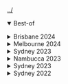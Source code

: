 [../](javascript:swapText('main'))

<details open>
<summary>Best-of</summary>

<gb-photo src="gbphotos/bestof/paper randall.png"></gb-photo>
<gb-photo src="gbphotos/bestof/farris wheel.png"></gb-photo>
<gb-photo src="gbphotos/bestof/randall love.png"></gb-photo>
<gb-photo src="gbphotos/bestof/pelican caravan park.png"></gb-photo>
<gb-photo src="gbphotos/bestof/skooba.png"></gb-photo>
<gb-photo src="gbphotos/bestof/randall stairs.png"></gb-photo>
<gb-photo src="gbphotos/bestof/skyline close.png"></gb-photo>
<gb-photo src="gbphotos/bestof/poppy.png"></gb-photo>

</details>

<!-- Brisbane 2024 -->
<details>
<summary>Brisbane 2024</summary>

<!-- #### Beginning of the train ride
<gb-photo src="gbphotos/brisbane 2024/randall and i 1.png"></gb-photo>
<gb-photo src="gbphotos/brisbane 2024/randall and i 2.png"></gb-photo>
<gb-photo src="gbphotos/brisbane 2024/randall and i 3.png"></gb-photo>

#### After the 10 hour train ride
<gb-photo src="gbphotos/brisbane 2024/me %3F.png"></gb-photo>
<gb-photo src="gbphotos/brisbane 2024/randall.png"></gb-photo> -->

#### Brisbane art exhibition
<gb-photo src="gbphotos/brisbane 2024/paper randall 1.png"></gb-photo>
<gb-photo src="gbphotos/brisbane 2024/paper randall 2.png"></gb-photo>

#### Coffs Harbour Wildlife Sanctuary
<gb-photo src="gbphotos/brisbane 2024/peacock.png"></gb-photo>
<gb-photo src="gbphotos/brisbane 2024/penguin.png"></gb-photo>
<gb-photo src="gbphotos/brisbane 2024/penguins.png"></gb-photo>
<gb-photo src="gbphotos/brisbane 2024/penguinss.png"></gb-photo>
<gb-photo src="gbphotos/brisbane 2024/dolphin.png"></gb-photo>
<gb-photo src="gbphotos/brisbane 2024/randall seal.png"></gb-photo>
<gb-photo src="gbphotos/brisbane 2024/seal.png"></gb-photo>
<gb-photo src="gbphotos/brisbane 2024/turtle.png"></gb-photo>
<gb-photo src="gbphotos/brisbane 2024/yabbi 1.png"></gb-photo>
<gb-photo src="gbphotos/brisbane 2024/yabbi 2.png"></gb-photo>

#### Nambucca Heads chicken
<gb-photo src="gbphotos/brisbane 2024/chicken.png"></gb-photo>
<!-- <gb-photo src="gbphotos/brisbane 2024/chicken randall.png"></gb-photo> -->

#### Brisbane
<gb-photo src="gbphotos/brisbane 2024/farris wheel.png"></gb-photo>
<gb-photo src="gbphotos/brisbane 2024/brisbane night.png"></gb-photo>
<gb-photo src="gbphotos/brisbane 2024/randall love.png"></gb-photo>
<gb-photo src="gbphotos/brisbane 2024/temple.png"></gb-photo>

#### Sydney
<gb-photo src="gbphotos/brisbane 2024/bird pile.png"></gb-photo>
<gb-photo src="gbphotos/brisbane 2024/coke.png"></gb-photo>
<gb-photo src="gbphotos/brisbane 2024/donut.png"></gb-photo>
<gb-photo src="gbphotos/brisbane 2024/starbucks.png"></gb-photo>

</details>

<!-- Melbourne 2024 -->
<details>
<summary>Melbourne 2024</summary>

<!-- #### Pre-train happiness
<gb-photo src="gbphotos/melbourne 2024/randall and i.png"></gb-photo> -->

#### Nambucca Heads cow
<gb-photo src="gbphotos/melbourne 2024/cow 1.png"></gb-photo>
<gb-photo src="gbphotos/melbourne 2024/cow 2.png"></gb-photo>
<gb-photo src="gbphotos/melbourne 2024/cow 3.png"></gb-photo>

#### Melbourne Zoo
<gb-photo src="gbphotos/melbourne 2024/giraffe 1.png"></gb-photo>
<gb-photo src="gbphotos/melbourne 2024/giraffe 2.png"></gb-photo>
<gb-photo src="gbphotos/melbourne 2024/giraffe 3.png"></gb-photo>
<gb-photo src="gbphotos/melbourne 2024/giraffe 4.png"></gb-photo>
<gb-photo src="gbphotos/melbourne 2024/lizard 1.png"></gb-photo>
<gb-photo src="gbphotos/melbourne 2024/lizard 2.png"></gb-photo>
<gb-photo src="gbphotos/melbourne 2024/lizard 3.png"></gb-photo>
<gb-photo src="gbphotos/melbourne 2024/%3F.png"></gb-photo>
<gb-photo src="gbphotos/melbourne 2024/meerkat.png"></gb-photo>
<gb-photo src="gbphotos/melbourne 2024/turtle.png"></gb-photo>

#### Melbourne skylines
<!-- <gb-photo src="gbphotos/melbourne 2024/randall skyline 1.png"></gb-photo>
<gb-photo src="gbphotos/melbourne 2024/randall skyline 2.png"></gb-photo>
<gb-photo src="gbphotos/melbourne 2024/randall skyline 3.png"></gb-photo> -->
<gb-photo src="gbphotos/melbourne 2024/skyline 1.png"></gb-photo>
<gb-photo src="gbphotos/melbourne 2024/skyline 2.png"></gb-photo>

</details>

<!-- Sydney 2023 -->
<details>
<summary>Sydney 2023</summary>

#### Ibus park
<gb-photo src="gbphotos/sydney q3 2023/ibus.png"></gb-photo>
<!-- <gb-photo src="gbphotos/sydney q3 2023/randall.png"></gb-photo> -->
<gb-photo src="gbphotos/sydney q3 2023/birds 1.png"></gb-photo>
<gb-photo src="gbphotos/sydney q3 2023/birds 2.png"></gb-photo>

#### Sydney Aquarium
<gb-photo src="gbphotos/sydney q3 2023/skooba.png"></gb-photo>
<gb-photo src="gbphotos/sydney q3 2023/dugong 2.png"></gb-photo>
<gb-photo src="gbphotos/sydney q3 2023/dugong.png"></gb-photo>
<gb-photo src="gbphotos/sydney q3 2023/fish.png"></gb-photo>
<gb-photo src="gbphotos/sydney q3 2023/penguins.png"></gb-photo>

#### Phone Cone
<gb-photo src="gbphotos/sydney q3 2023/phone cone.png"></gb-photo>

#### Binocular view
<gb-photo src="gbphotos/sydney q3 2023/binocular 1.png"></gb-photo>
<gb-photo src="gbphotos/sydney q3 2023/binocular 2.png"></gb-photo>

#### Skylines
<gb-photo src="gbphotos/sydney q3 2023/skyline.png"></gb-photo>
<gb-photo src="gbphotos/sydney q3 2023/skyline 2.png"></gb-photo>
<gb-photo src="gbphotos/sydney q3 2023/skyline 3.png"></gb-photo>
<gb-photo src="gbphotos/sydney q3 2023/bird eye.png"></gb-photo>
<gb-photo src="gbphotos/sydney q3 2023/landscape.png"></gb-photo>

</details>

<!-- Nambucca 2023 -->
<details>
<summary>Nambucca 2023</summary>

#### Naive pre-train happiness
<!-- <gb-photo src="gbphotos/nambucca 2023/randall.png"></gb-photo> -->
<gb-photo src="gbphotos/nambucca 2023/bag skateboard.png"></gb-photo>
<gb-photo src="gbphotos/nambucca 2023/randall train.png"></gb-photo>
<gb-photo src="gbphotos/nambucca 2023/train 1.png"></gb-photo>
<gb-photo src="gbphotos/nambucca 2023/train 2.png"></gb-photo>
<gb-photo src="gbphotos/nambucca 2023/feet.png"></gb-photo>

#### Adventures
<gb-photo src="gbphotos/nambucca 2023/randall stairs.png"></gb-photo>
<gb-photo src="gbphotos/nambucca 2023/bike.png"></gb-photo>
<gb-photo src="gbphotos/nambucca 2023/stairs.png"></gb-photo>

#### Cows
<gb-photo src="gbphotos/nambucca 2023/cows 1.png"></gb-photo>
<gb-photo src="gbphotos/nambucca 2023/cows 2.png"></gb-photo>

#### Bridges
<gb-photo src="gbphotos/nambucca 2023/bridge.png"></gb-photo>
<gb-photo src="gbphotos/nambucca 2023/cow bridge 1.png"></gb-photo>
<gb-photo src="gbphotos/nambucca 2023/cow bridge 2.png"></gb-photo>
<gb-photo src="gbphotos/nambucca 2023/train bridge.png"></gb-photo>

#### Pelican Caravan Park
<gb-photo src="gbphotos/nambucca 2023/pelican caravan park.png"></gb-photo>
<gb-photo src="gbphotos/nambucca 2023/bus stop.png"></gb-photo>

#### Keg urinal
<gb-photo src="gbphotos/nambucca 2023/keg urinal.png"></gb-photo>

</details>

<!-- Sydney 2023 -->
<details>
<summary>Sydney 2023</summary>

#### Skylines
<gb-photo src="gbphotos/sydney q1 2023/skyline less trees.png"></gb-photo>
<gb-photo src="gbphotos/sydney q1 2023/skyline trees.png"></gb-photo>

#### Waterman
<gb-photo src="gbphotos/sydney q1 2023/waterman 1.png"></gb-photo>
<gb-photo src="gbphotos/sydney q1 2023/waterman 2.png"></gb-photo>
<gb-photo src="gbphotos/sydney q1 2023/waterman 3.png"></gb-photo>

</details>

<!-- Sydney 2022 -->
<details>
<summary>Sydney 2022</summary>

#### Harbour Bridge
<gb-photo src="gbphotos/sydney 2022/harbor bridge.png"></gb-photo>
<gb-photo src="gbphotos/sydney 2022/harbor bridge 2.png"></gb-photo>
<gb-photo src="gbphotos/sydney 2022/harbor bridge 3.png"></gb-photo>
<gb-photo src="gbphotos/sydney 2022/harbor bridge far 2.png"></gb-photo>
<gb-photo src="gbphotos/sydney 2022/harbor bridge far.png"></gb-photo>

#### Skylines
<gb-photo src="gbphotos/sydney 2022/skyline close.png"></gb-photo>
<gb-photo src="gbphotos/sydney 2022/skyline.png"></gb-photo>
<gb-photo src="gbphotos/sydney 2022/skyline far 2.png"></gb-photo>
<gb-photo src="gbphotos/sydney 2022/skyline far.png"></gb-photo>
<gb-photo src="gbphotos/sydney 2022/vetrigo.png"></gb-photo>
<gb-photo src="gbphotos/sydney 2022/vetigo 2.png"></gb-photo>

#### Protest
<gb-photo src="gbphotos/sydney 2022/protest.png"></gb-photo>

#### Fellows
<gb-photo src="gbphotos/sydney 2022/ben four.png"></gb-photo>
<gb-photo src="gbphotos/sydney 2022/kirk.png"></gb-photo>
<gb-photo src="gbphotos/sydney 2022/group.png"></gb-photo>

#### Fortnite Map?
<gb-photo src="gbphotos/sydney 2022/fortnite island.png"></gb-photo>

#### Water
<gb-photo src="gbphotos/sydney 2022/cruise ship.png"></gb-photo>
<gb-photo src="gbphotos/sydney 2022/opra house.png"></gb-photo>

</details>